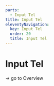 ```yaml
---
parts:
  - Input Tel
title: Input Tel
eleventyNavigation:
  key: Input Tel
  order: 20
  title: Input Tel
---
```


# Input Tel

-> go to Overview
